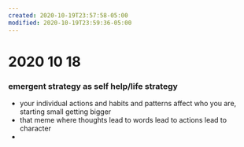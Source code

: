 ```yaml
---
created: 2020-10-19T23:57:58-05:00
modified: 2020-10-19T23:59:36-05:00
---
```


# 2020 10 18

### emergent strategy as self help/life strategy

- your individual actions and habits and patterns affect who you are, starting small getting bigger
- that meme where thoughts lead to words lead to actions lead to character
-